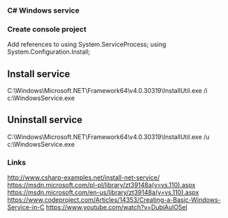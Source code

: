 ### C# Windows service
### Create console project
Add references to 
using System.ServiceProcess; 
using System.Configuration.Install;

## Install service
C:\Windows\Microsoft.NET\Framework64\v4.0.30319\InstallUtil.exe /i c:\WindowsService.exe

## Uninstall service
C:\Windows\Microsoft.NET\Framework64\v4.0.30319\InstallUtil.exe /u c:\WindowsService.exe

### Links
http://www.csharp-examples.net/install-net-service/
https://msdn.microsoft.com/pl-pl/library/zt39148a(v=vs.110).aspx
https://msdn.microsoft.com/en-us/library/zt39148a(v=vs.110).aspx
https://www.codeproject.com/Articles/14353/Creating-a-Basic-Windows-Service-in-C
https://www.youtube.com/watch?v=DubiAulO5eI
